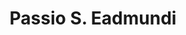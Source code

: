 ---
identifier: Cdu
writer: Mcb
title: Passio S. Eadmundi
description: "dedicated to Archbishop Dunstan"
editions: 
  - "T. Arnold, *Memorials of St Edmund's abbey*, RS 96 (1890–96), 1. 1–25 [using only copies in English libraries]"
  - "M. Winterbottom, *Three Lives of English Saints*, TMLT 1 (1972), 67–87 [from MS Cotton Tiberius B. <span class=\"smallcaps\">ii</span>]."
bibliography:
  - "On the circulation of the text, see A. Gransden, '[Abbo of Fleury's *Passio sancti Eadmundi*](https://doi.org/10.1484/j.rb.4.01339)', *RB* 105 (1995) 20–78."
repertories:
   - BHL: 2392
   - Mirabile: 351
sources:
  - "Angers, Bibliothèque municipale, MS 121 (s. xi/xii), fols. 246r–248v."
  - "Cambridge, Corpus Christi College, MS 42 (s. xii), fols. 19r–25v."
  - "Copenhagen, Kongelige Bibliotek, MS Gl. Kgl. Saml. 1588 (s. xi), 2r–28r."
  - "Lambeth Palace Library, MS 362 (s. xi), fols. 1r–12v."
  - "BL MS Cotton Tiberius B. <span class=\"smallcaps\">ii</span> (s. xi), fols. 2r–19v."
  - "BL MS Cotton Titus A. <span class=\"smallcaps\">viii</span> (s. xii), fols. 65r–78v."
  - "Bodl. MS Digby 109 (s. xii), fols. 1r–14v."
  - "Bodl. MS Fairfax 12 (s. xii), fols. 142r–147v."
  - "Bodl. MS Rawlinson C. 440 (s. xii), fols. 194r–204r."
  - "Oxford, Jesus College, MS 75 (s. ??), fol. 517–(???)."
  - "Oxford, St John's College, MS 149 (s. xii), fols. 60r–72v."
  - "BNF MS lat. 2475 (s. xii), fols. 190v–196v."
  - "Rome"
  - "Salisbury Cathedral, MS ?? (formerly Bodl. MS Fell 2) (s. xii), fols. 125r–136v"
  - "MSS others"
---